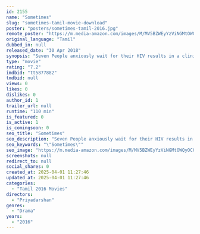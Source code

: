 ```yaml
---
id: 2155
name: "Sometimes"
slug: "sometimes-tamil-movie-download"
poster: "posters/sometimes-tamil-2016.jpg"
remote_poster: "https://m.media-amazon.com/images/M/MV5BZWEyYzViNGMtOWQyOC00OTk4LWE0NGEtNTMyNDk2ZTZkNDIyXkEyXkFqcGdeQXVyMTU2OTI0Mzg@._V1_SX300.jpg"
original_language: "Tamil"
dubbed_in: null
released_date: "30 Apr 2018"
synopsis: "Seven People anxiously wait for their HIV results in a clinic, bribe a clinical staff to know their results in advance. What is the result ?"
type: "movie"
rating: "7.2"
imdbid: "tt5877882"
tmdbid: null
views: 0
likes: 0
dislikes: 0
author_id: 1
trailer_url: null
runtime: "110 min"
is_featured: 0
is_active: 1
is_comingsoon: 0
seo_title: "Sometimes"
seo_description: "Seven People anxiously wait for their HIV results in a clinic, bribe a clinical staff to know their results in advance. What is the result ?"
seo_keywords: "\"Sometimes\""
seo_image: "https://m.media-amazon.com/images/M/MV5BZWEyYzViNGMtOWQyOC00OTk4LWE0NGEtNTMyNDk2ZTZkNDIyXkEyXkFqcGdeQXVyMTU2OTI0Mzg@._V1_SX300.jpg"
screenshots: null
redirect_to: null
social_shares: 0
created_at: 2025-04-01 11:27:46
updated_at: 2025-04-01 11:27:46
categories:
  - "Tamil 2016 Movies"
directors:
  - "Priyadarshan"
genres:
  - "Drama"
years:
  - "2016"
---
```

